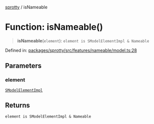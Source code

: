 
[sprotty](../globals) / isNameable

# Function: isNameable()

> **isNameable**(`element`): `element is SModelElementImpl & Nameable`

Defined in: [packages/sprotty/src/features/nameable/model.ts:28](https://github.com/eclipse-sprotty/sprotty/blob/f9b2433481cc27a1ac0c92d525a92039ae7f6c76/packages/sprotty/src/features/nameable/model.ts#L28)

## Parameters

### element

[`SModelElementImpl`](../Class.SModelElementImpl)

## Returns

`element is SModelElementImpl & Nameable`
